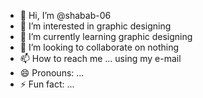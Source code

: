 - 👋 Hi, I’m @shabab-06
- 👀 I’m interested in graphic designing 
- 🌱 I’m currently learning graphic designing 
- 💞️ I’m looking to collaborate on nothing 
- 📫 How to reach me ... using my e-mail 
- 😄 Pronouns: ...
- ⚡ Fun fact: ...

<!---
shabab-06/shabab-06 is a ✨ special ✨ repository because its `README.md` (this file) appears on your GitHub profile.
You can click the Preview link to take a look at your changes.
--->
